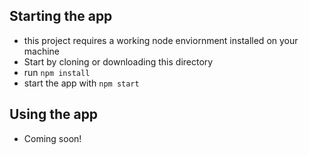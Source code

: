 ## Starting the app
* this project requires a working node enviornment installed on your machine
* Start by cloning or downloading this directory
* run `npm install`
* start the app with `npm start`

## Using the app
* Coming soon!